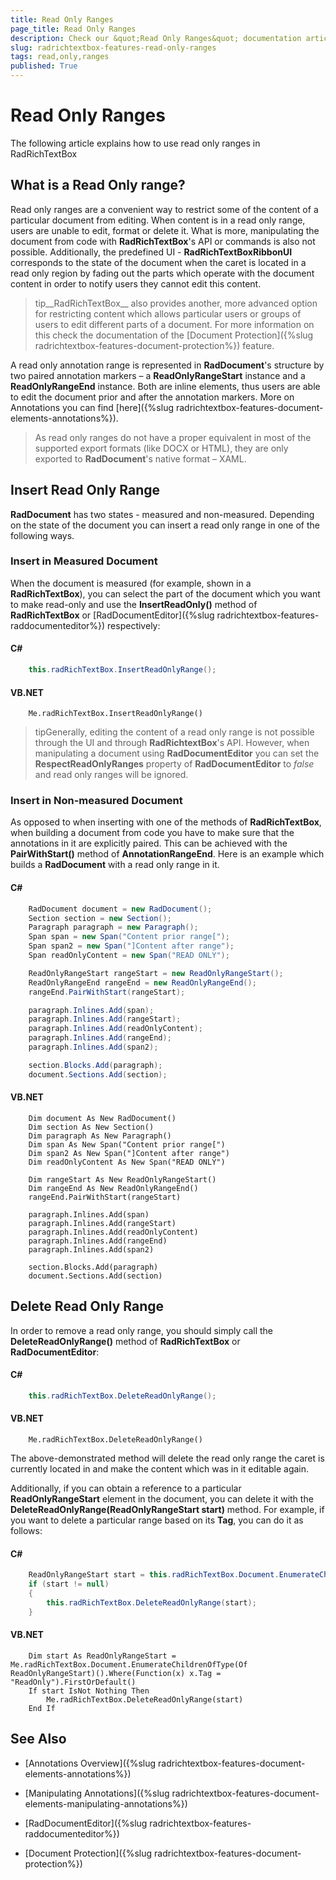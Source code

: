 ```yaml
---
title: Read Only Ranges
page_title: Read Only Ranges
description: Check our &quot;Read Only Ranges&quot; documentation article for the RadRichTextBox {{ site.framework_name }} control.
slug: radrichtextbox-features-read-only-ranges
tags: read,only,ranges
published: True
---
```


# Read Only Ranges



The following article explains how to use read only ranges in RadRichTextBox
      

## What is a Read Only range?

Read only ranges are a convenient way to restrict some of the content of a particular document from editing. When content is in a read only range, users are unable to edit, format or delete it. What is more, manipulating the document from code with __RadRichTextBox__'s API or commands is also not possible. Additionally, the predefined UI - __RadRichTextBoxRibbonUI__ corresponds to the state of the document when the caret is located in a read only region by fading out the parts which operate with the document content in order to notify users they cannot edit this content.
        

>tip__RadRichTextBox__ also provides another, more advanced option for restricting content which allows particular users or groups of users to edit different parts of a document. For more information on this check the documentation of the [Document Protection]({%slug radrichtextbox-features-document-protection%}) feature.
          

A read only annotation range is represented in __RadDocument__'s structure by two paired annotation markers – a __ReadOnlyRangeStart__ instance and a __ReadOnlyRangeEnd__ instance. Both are inline elements, thus users are able to edit the document prior and after the annotation markers. More on Annotations you can find [here]({%slug radrichtextbox-features-document-elements-annotations%}).
        

>As read only ranges do not have a proper equivalent in most of the supported export formats (like DOCX or HTML), they are only exported to __RadDocument__'s native format – XAML.
          

## Insert Read Only Range

__RadDocument__ has two states - measured and non-measured. Depending on the state of the document you can insert a read only range in one of the following ways. 

### Insert in Measured Document

When the document is measured (for example, shown in a __RadRichTextBox__), you can select the part of the document which you want to make read-only and use the __InsertReadOnly()__ method of __RadRichTextBox__ or [RadDocumentEditor]({%slug radrichtextbox-features-raddocumenteditor%}) respectively:
            

#### __C#__

```C#
    this.radRichTextBox.InsertReadOnlyRange();
```


#### __VB.NET__

```VB.NET
    Me.radRichTextBox.InsertReadOnlyRange()
```


>tipGenerally, editing the content of a read only range is not possible through the UI and through __RadRichtextBox__'s API. However, when manipulating a document using __RadDocumentEditor__ you can set the __RespectReadOnlyRanges__ property of __RadDocumentEditor__ to *false* and read only ranges will be ignored.
      
### Insert in Non-measured Document

As opposed to when inserting with one of the methods of __RadRichTextBox__, when building a document from code you have to make sure that the annotations in it are explicitly paired. This can be achieved with the __PairWithStart()__ method of __AnnotationRangeEnd__. Here is an example which builds a __RadDocument__ with a read only range in it.
            

#### __C#__

```C#
    RadDocument document = new RadDocument();
    Section section = new Section();
    Paragraph paragraph = new Paragraph();
    Span span = new Span("Content prior range[");
    Span span2 = new Span("]Content after range");
    Span readOnlyContent = new Span("READ ONLY");

    ReadOnlyRangeStart rangeStart = new ReadOnlyRangeStart();
    ReadOnlyRangeEnd rangeEnd = new ReadOnlyRangeEnd();
    rangeEnd.PairWithStart(rangeStart);

    paragraph.Inlines.Add(span);
    paragraph.Inlines.Add(rangeStart);
    paragraph.Inlines.Add(readOnlyContent);
    paragraph.Inlines.Add(rangeEnd);
    paragraph.Inlines.Add(span2);

    section.Blocks.Add(paragraph);
    document.Sections.Add(section);
```



#### __VB.NET__

```VB.NET
    Dim document As New RadDocument()
    Dim section As New Section()
    Dim paragraph As New Paragraph()
    Dim span As New Span("Content prior range[")
    Dim span2 As New Span("]Content after range")
    Dim readOnlyContent As New Span("READ ONLY")

    Dim rangeStart As New ReadOnlyRangeStart()
    Dim rangeEnd As New ReadOnlyRangeEnd()
    rangeEnd.PairWithStart(rangeStart)

    paragraph.Inlines.Add(span)
    paragraph.Inlines.Add(rangeStart)
    paragraph.Inlines.Add(readOnlyContent)
    paragraph.Inlines.Add(rangeEnd)
    paragraph.Inlines.Add(span2)

    section.Blocks.Add(paragraph)
    document.Sections.Add(section)
```



## Delete Read Only Range

In order to remove a read only range, you should simply call the __DeleteReadOnlyRange()__ method of __RadRichTextBox__ or __RadDocumentEditor__:
        

#### __C#__

```C#
    this.radRichTextBox.DeleteReadOnlyRange();
```



#### __VB.NET__

```VB.NET
    Me.radRichTextBox.DeleteReadOnlyRange()
```



The above-demonstrated method will delete the read only range the caret is currently located in and make the content which was in it editable again.
        

Additionally, if you can obtain a reference to a particular __ReadOnlyRangeStart__ element in the document, you can delete it with the __DeleteReadOnlyRange(ReadOnlyRangeStart start)__ method. For example, if you want to delete a particular range based on its __Tag__, you can do it as follows:
        

#### __C#__

```C#
    ReadOnlyRangeStart start = this.radRichTextBox.Document.EnumerateChildrenOfType<ReadOnlyRangeStart>().Where(x => x.Tag == "ReadOnly").FirstOrDefault();
    if (start != null)
    {
        this.radRichTextBox.DeleteReadOnlyRange(start);
    }
```



#### __VB.NET__

```VB.NET
    Dim start As ReadOnlyRangeStart = Me.radRichTextBox.Document.EnumerateChildrenOfType(Of ReadOnlyRangeStart)().Where(Function(x) x.Tag = "ReadOnly").FirstOrDefault()
    If start IsNot Nothing Then
	    Me.radRichTextBox.DeleteReadOnlyRange(start)
    End If
```



## See Also

 * [Annotations Overview]({%slug radrichtextbox-features-document-elements-annotations%})

 * [Manipulating Annotations]({%slug radrichtextbox-features-document-elements-manipulating-annotations%})

 * [RadDocumentEditor]({%slug radrichtextbox-features-raddocumenteditor%})

 * [Document Protection]({%slug radrichtextbox-features-document-protection%})

